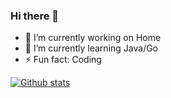 ### Hi there 👋

- 🔭 I’m currently working on Home
- 🌱 I’m currently learning Java/Go
- ⚡ Fun fact: Coding

[![Github stats](https://github-readme-stats.vercel.app/api?username=ting97)](https://github.com/ting97)
